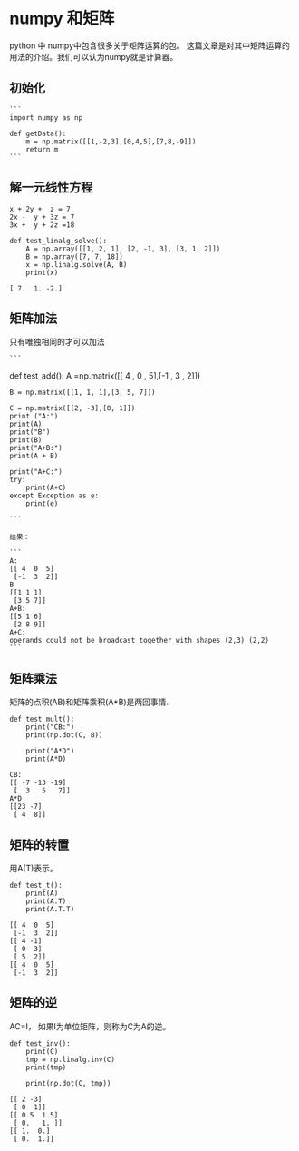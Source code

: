 # numpy 和矩阵
python 中 numpy中包含很多关于矩阵运算的包。 这篇文章是对其中矩阵运算的用法的介绍。我们可以认为numpy就是计算器。

## 初始化

    ```
    import numpy as np

    def getData():
        m = np.matrix([[1,-2,3],[0,4,5],[7,8,-9]])
        return m
    ```
## 解一元线性方程
```
x + 2y +  z = 7
2x -  y + 3z = 7
3x +  y + 2z =18
```

```
def test_linalg_solve():
    A = np.array([[1, 2, 1], [2, -1, 3], [3, 1, 2]])
    B = np.array([7, 7, 18])
    x = np.linalg.solve(A, B)
    print(x)
```

```
[ 7.  1. -2.]
```
## 矩阵加法
 只有唯独相同的才可以加法

    ```
 def test_add():
    A =np.matrix([[ 4 , 0 , 5],[-1 , 3 , 2]])

    B = np.matrix([[1, 1, 1],[3, 5, 7]])

    C = np.matrix([[2, -3],[0, 1]])
    print ("A:")
    print(A)
    print("B")
    print(B)
    print("A+B:")
    print(A + B)

    print("A+C:")
    try:
        print(A+C)
    except Exception as e:
        print(e)

    ``` 

    结果：

    ```
    A:
    [[ 4  0  5]
     [-1  3  2]]
    B
    [[1 1 1]
     [3 5 7]]
    A+B:
    [[5 1 6]
     [2 8 9]]
    A+C:
    operands could not be broadcast together with shapes (2,3) (2,2) 
    ```  

## 矩阵乘法

矩阵的点积(AB)和矩阵乘积(A*B)是两回事情.
    
```
def test_mult():
    print("CB:")
    print(np.dot(C, B))

    print("A*D")
    print(A*D)
```

```
CB:
[[ -7 -13 -19]
 [  3   5   7]]
A*D
[[23 -7]
 [ 4  8]]

```
## 矩阵的转置
用A(T)表示。
```
def test_t():
    print(A)
    print(A.T)
    print(A.T.T)
```

```
[[ 4  0  5]
 [-1  3  2]]
[[ 4 -1]
 [ 0  3]
 [ 5  2]]
[[ 4  0  5]
 [-1  3  2]]

```

## 矩阵的逆
AC=I， 如果I为单位矩阵，则称为C为A的逆。
```
def test_inv():
    print(C)
    tmp = np.linalg.inv(C)
    print(tmp)

    print(np.dot(C, tmp))
```

```
[[ 2 -3]
 [ 0  1]]
[[ 0.5  1.5]
 [ 0.   1. ]]
[[ 1.  0.]
 [ 0.  1.]]
```